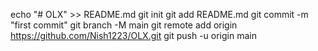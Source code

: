 echo "# OLX" >> README.md
git init
git add README.md
git commit -m "first commit"
git branch -M main
git remote add origin https://github.com/Nish1223/OLX.git
git push -u origin main
